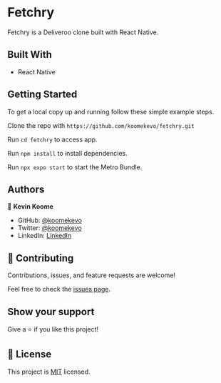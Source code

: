 # Fetchry

Fetchry is a Deliveroo clone built with React Native.
## Built With

- React Native
## Getting Started

To get a local copy up and running follow these simple example steps.

Clone the repo with `https://github.com/koomekevo/fetchry.git`

Run `cd fetchry` to access app.

Run `npm install` to install dependencies.

Run `npx expo start` to start the Metro Bundle.
## Authors

👤 **Kevin Koome**

- GitHub: [@koomekevo](https://github.com/koomekevo)
- Twitter: [@koomekevo](https://twitter.com/koomekevo)
- LinkedIn: [LinkedIn](https://ke.linkedin.com/in/kevin-koome-aab84186)

## 🤝 Contributing

Contributions, issues, and feature requests are welcome!

Feel free to check the [issues page](../../issues/).

## Show your support

Give a ⭐️ if you like this project!

## 📝 License

This project is [MIT](./MIT.md) licensed.
